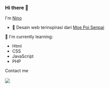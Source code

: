 ﻿### Hi there 👋

I'm [Nino](https://hazaku-rei.pages.dev)
- 🔭 Desain web terinspirasi dari [Moe Poi Senpai](https://github.com/moepoi)


:page_with_curl: I'm currently learning:
- Html
- CSS
- JavaScript
- PHP

Contact me
<br><br>
[<img src="https://img.shields.io/badge/Telegram-%40Nino-blue">](https://t.me/Nino_chann)
